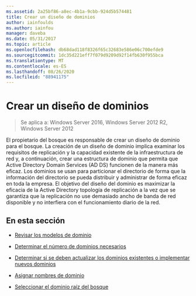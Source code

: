 ```yaml
---
ms.assetid: 2a25bf86-a8ec-4b1a-9cbb-924d5b574481
title: Crear un diseño de dominios
author: iainfoulds
ms.author: iainfou
manager: daveba
ms.date: 05/31/2017
ms.topic: article
ms.openlocfilehash: db68dad118f8326f65c32683e586e06c700efde9
ms.sourcegitcommit: 1dc35d221eff7f079d9209d92f14fb630f955bca
ms.translationtype: MT
ms.contentlocale: es-ES
ms.lasthandoff: 08/26/2020
ms.locfileid: "88941175"
---
```

# <a name="creating-a-domain-design"></a>Crear un diseño de dominios

>Se aplica a: Windows Server 2016, Windows Server 2012 R2, Windows Server 2012

El propietario del bosque es responsable de crear un diseño de dominio para el bosque. La creación de un diseño de dominio implica examinar los requisitos de replicación y la capacidad existente de la infraestructura de red y, a continuación, crear una estructura de dominio que permita que Active Directory Domain Services (AD DS) funcionen de la manera más eficaz. Los dominios se usan para particionar el directorio de forma que la información del directorio se pueda distribuir y administrar de forma eficaz en toda la empresa. El objetivo del diseño del dominio es maximizar la eficacia de la Active Directory topología de replicación a la vez que se garantiza que la replicación no use demasiado ancho de banda de red disponible y no interfiera con el funcionamiento diario de la red.

## <a name="in-this-section"></a>En esta sección

-   [Revisar los modelos de dominio](../../ad-ds/plan/Reviewing-the-Domain-Models.md)

-   [Determinar el número de dominios necesarios](../../ad-ds/plan/Determining-the-Number-of-Domains-Required.md)

-   [Determinar si se deben actualizar los dominios existentes o implementar nuevos dominios](../../ad-ds/plan/Determining-Whether-to-Upgrade-Existing-Domains-or-Deploy-New-Domains.md)

-   [Asignar nombres de dominio](../../ad-ds/plan/Assigning-Domain-Names.md)

-   [Seleccionar el dominio raíz del bosque](../../ad-ds/plan/Selecting-the-Forest-Root-Domain.md)



